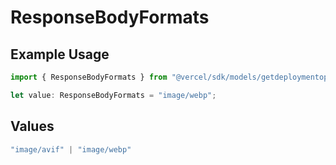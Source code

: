 # ResponseBodyFormats

## Example Usage

```typescript
import { ResponseBodyFormats } from "@vercel/sdk/models/getdeploymentop.js";

let value: ResponseBodyFormats = "image/webp";
```

## Values

```typescript
"image/avif" | "image/webp"
```